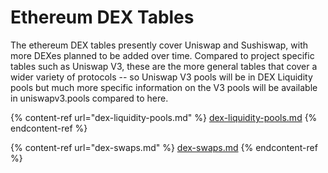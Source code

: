 # Ethereum DEX Tables

The ethereum DEX tables presently cover Uniswap and Sushiswap, with more DEXes planned to be added over time. Compared to project specific tables such as Uniswap V3, these are the more general tables that cover a wider variety of protocols -- so Uniswap V3 pools will be in DEX Liquidity pools but much more specific information on the V3 pools will be available in uniswapv3.pools compared to here.

{% content-ref url="dex-liquidity-pools.md" %}
[dex-liquidity-pools.md](dex-liquidity-pools.md)
{% endcontent-ref %}

{% content-ref url="dex-swaps.md" %}
[dex-swaps.md](dex-swaps.md)
{% endcontent-ref %}

